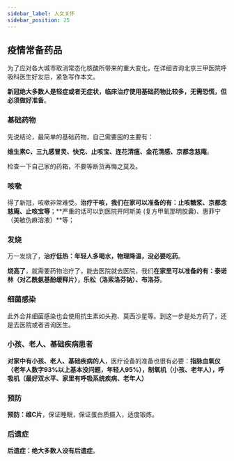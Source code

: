```yaml
---
sidebar_label: 人文关怀
sidebar_position: 25
---
```



## 疫情常备药品

为了应对各大城市取消常态化核酸所带来的重大变化，在详细咨询北京三甲医院呼吸科医生好友后，紧急写作本文。

**新冠绝大多数人是轻症或者无症状，临床治疗使用基础药物比较多，无需恐慌，但必须做好准备**。

### 基础药物

先说结论，最简单的基础药物，自己需要囤的主要有：

**维生素C、三九感冒灵、快克、止咳宝、连花清瘟、金花清感、京都念慈庵**。

检查一下自己家的药箱，不要等断货再悔之莫及。

### 咳嗽

得了新冠，咳嗽非常难受。**治疗干咳，我们在家可以准备的有：止咳糖浆、京都念慈庵、止咳宝等**；**严重的话可以到医院开阿斯美 (复方甲氧那明胶囊)、惠菲宁（美敏伪麻溶液）**等；

### 发烧

万一发烧了，**治疗低热：年轻人多喝水，物理降温，没必要吃药**。

**烧高了**，就需要药物治疗了，能去医院就去医院，我们**在家里可以准备的有：泰诺林（对乙酰氨基酚缓释片），乐松（洛索洛芬钠）、布洛芬**。

### 细菌感染

此外合并细菌感染也会使用抗生素如头孢、莫西沙星等。到这一步是处方药了，还是去医院或者咨询医生。

### 小孩、老人、基础疾病患者

**对家中有小孩、老人、基础疾病的人**，医疗设备的准备也很有必要：**指脉血氧仪（老年人数字93%以上基本没问题，年轻人95%），制氧机（小孩、老年人），呼吸机（最好双水平、家里有呼吸系统疾病、老年人）**

### 预防

**预防：维C片**，保证睡眠，保证蛋白质摄入，适度锻炼。

### 后遗症

**后遗症：绝大多数人没有后遗症**。

